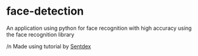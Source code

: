 # face-detection
An application using python for face recognition with high accuracy using the face recognition library

/n Made using tutorial by [Sentdex](https://github.com/sentdex)
